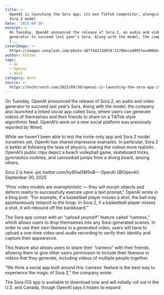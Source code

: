 ```yaml
---
title: >-
  OpenAI is launching the Sora app, its own TikTok competitor, alongside the
  Sora 2 model
date: '2025-09-30'
excerpt: >-
  On Tuesday, OpenAI announced the release of Sora 2, an audio and video
  generator to succeed last year’s Sora. Along with the model, the company also
  l...
coverImage: >-
  https://images.unsplash.com/photo-1677442136019-21780ecad995?w=400&h=200&fit=crop&auto=format
author: AIVibe
tags:
  - Ai
  - Openai
  - Work
category: Work
source: >-
  https://techcrunch.com/2025/09/30/openai-is-launching-the-sora-app-its-own-tiktok-competitor-alongside-the-sora-2-model/
---
```

On Tuesday, OpenAI announced the release of Sora 2, an audio and video generator to succeed last year’s Sora. Along with the model, the company also launched a linked social app called Sora, where users can generate videos of themselves and their friends to share on a TikTok-style algorithmic feed. OpenAI’s work on a new social platform was previously reported by Wired.

While we haven’t been able to test the invite-only app and Sora 2 model ourselves yet, OpenAI has shared impressive examples. In particular, Sora 2 is better at following the laws of physics, making the videos more realistic. OpenAI’s public clips depict a beach volleyball game, skateboard tricks, gymnastics routines, and cannonball jumps from a diving board, among others.


Sora 2 is here. pic.twitter.com/hy95wDM5nB— OpenAI (@OpenAI) September 30, 2025


“Prior video models are overoptimistic — they will morph objects and deform reality to successfully execute upon a text prompt,” OpenAI wrote in a blog post. “For example, if a basketball player misses a shot, the ball may spontaneously teleport to the hoop. In Sora 2, if a basketball player misses a shot, it will rebound off the backboard.”


	
	




	
	



The Sora app comes with an “upload yourself” feature called “cameos,” which allows users to drop themselves into any Sora-generated scenes. In order to use their own likeness in a generated video, users will have to upload a one-time video-and-audio recording to verify their identity and capture their appearance.

This feature also allows users to share their “cameos” with their friends, allowing them to give other users permission to include their likeness in videos that they generate, including videos of multiple people together.

“We think a social app built around this ‘cameos’ feature is the best way to experience the magic of Sora 2,” the company wrote.

The Sora iOS app is available to download now and will initially roll out in the U.S. and Canada, though OpenAI says it hopes to expand 

